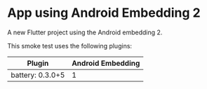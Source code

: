 # App using Android Embedding 2

A new Flutter project using the Android embedding 2.

This smoke test uses the following plugins:

|        Plugin      | Android Embedding |
|--------------------|-------------------|
|  battery: 0.3.0+5  | 1                 |
